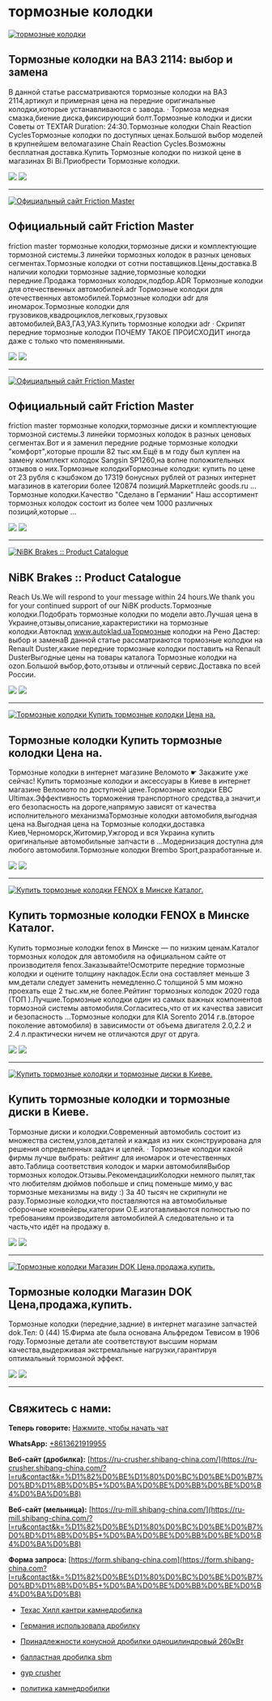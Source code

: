 # тормозные колодки

<a href="https://swt.shibang-china.com/?l=ru&img&k=%D1%82%D0%BE%D1%80%D0%BC%D0%BE%D0%B7%D0%BD%D1%8B%D0%B5+%D0%BA%D0%BE%D0%BB%D0%BE%D0%B4%D0%BA%D0%B8" target="_blank">![тормозные колодки](http://static.shibang-china.com/all-800x300/1522.jpg)</a>

## Тормозные колодки на ВАЗ 2114: выбор и замена
В данной статье рассматриваются тормозные колодки на ВАЗ 2114,артикул и примерная цена на передние оригинальные колодки,которые устанавливаются с завода.&nbsp;&#0183;&#32;Тормоза медная смазка,биение диска,фиксирующий болт.Тормозные колодки и диски Советы от TEXTAR Duration: 24:30.Тормозные колодки Chain Reaction CyclesТормозные колодки по доступных ценах.Большой выбор моделей в крупнейшем веломагазине Chain Reaction Cycles.Возможны бесплатная доставка.Купить Тормозные колодки по низкой цене в магазинах Bi Bi.Приобрести Тормозные колодки.


<a href="https://whatsapp.shibangsoft.com/WhatsApp.php" target="_blank" title="WhatsApp">![](http://static.shibang-china.com/icon/whatsapp.png)</a> <a href="https://swt.shibang-china.com/?l=ru&icon&k=%D1%82%D0%BE%D1%80%D0%BC%D0%BE%D0%B7%D0%BD%D1%8B%D0%B5+%D0%BA%D0%BE%D0%BB%D0%BE%D0%B4%D0%BA%D0%B8" target="_blank">![](http://static.shibang-china.com/icon/chat-ru.png)</a>

---

<a href="https://swt.shibang-china.com/?l=ru&img&k=%D1%82%D0%BE%D1%80%D0%BC%D0%BE%D0%B7%D0%BD%D1%8B%D0%B5+%D0%BA%D0%BE%D0%BB%D0%BE%D0%B4%D0%BA%D0%B8" target="_blank">![Официальный сайт Friction Master](http://static.shibang-china.com/all-800x300/373.jpg)</a>

## Официальный сайт Friction Master
friction master тормозные колодки,тормозные диски и комплектующие тормозной системы.3 линейки тормозных колодок в разных ценовых сегментах.Тормозные колодки от сотни поставщиков.Цены,доставка.В наличии колодки тормозные задние,тормозные колодки передние.Продажа тормозных колодок,подбор.ADR Тормозные колодки для отечественных автомобилей.adr Тормозные колодки для отечественных автомобилей.Тормозные колодки adr для иномарок.Тормозные колодки для грузовиков,квадроциклов,легковых,грузовых автомобилей,ВАЗ,ГАЗ,УАЗ.Купить тормозные колодки adr&nbsp;&#0183;&#32;Скрипят передние тормозные колодки ПОЧЕМУ ТАКОЕ ПРОИСХОДИТ иногда даже с только что поменянными.


<a href="https://whatsapp.shibangsoft.com/WhatsApp.php" target="_blank" title="WhatsApp">![](http://static.shibang-china.com/icon/whatsapp.png)</a> <a href="https://swt.shibang-china.com/?l=ru&icon&k=%D1%82%D0%BE%D1%80%D0%BC%D0%BE%D0%B7%D0%BD%D1%8B%D0%B5+%D0%BA%D0%BE%D0%BB%D0%BE%D0%B4%D0%BA%D0%B8" target="_blank">![](http://static.shibang-china.com/icon/chat-ru.png)</a>

---

<a href="https://swt.shibang-china.com/?l=ru&img&k=%D1%82%D0%BE%D1%80%D0%BC%D0%BE%D0%B7%D0%BD%D1%8B%D0%B5+%D0%BA%D0%BE%D0%BB%D0%BE%D0%B4%D0%BA%D0%B8" target="_blank">![Официальный сайт Friction Master](http://static.shibang-china.com/all-800x300/1529.jpg)</a>

## Официальный сайт Friction Master
friction master тормозные колодки,тормозные диски и комплектующие тормозной системы.3 линейки тормозных колодок в разных ценовых сегментах.Вот и я заменил передние родные тормозные колодки &quot;комфорт&quot;,которые прошли 82 тыс.км.Ещё в м году был куплен на замену комплект колодок Sangsin SP1260,на волне положительных отзывов о них.Тормозные колодкиТормозные колодки: купить по цене от 23 рубля с кэшбэком до 17319 бонусных рублей от разных интернет магазинов в категории более 120874 позиций.Маркетплейс goods.ru …Тормозные колодки.Качество &quot;Сделано в Германии&quot; Наш ассортимент тормозных колодок состоит из более чем 1000 различных позиций,которые …


<a href="https://whatsapp.shibangsoft.com/WhatsApp.php" target="_blank" title="WhatsApp">![](http://static.shibang-china.com/icon/whatsapp.png)</a> <a href="https://swt.shibang-china.com/?l=ru&icon&k=%D1%82%D0%BE%D1%80%D0%BC%D0%BE%D0%B7%D0%BD%D1%8B%D0%B5+%D0%BA%D0%BE%D0%BB%D0%BE%D0%B4%D0%BA%D0%B8" target="_blank">![](http://static.shibang-china.com/icon/chat-ru.png)</a>

---

<a href="https://swt.shibang-china.com/?l=ru&img&k=%D1%82%D0%BE%D1%80%D0%BC%D0%BE%D0%B7%D0%BD%D1%8B%D0%B5+%D0%BA%D0%BE%D0%BB%D0%BE%D0%B4%D0%BA%D0%B8" target="_blank">![NiBK Brakes :: Product Catalogue](http://static.shibang-china.com/all-800x300/1339.jpg)</a>

## NiBK Brakes :: Product Catalogue
Reach Us.We will respond to your message within 24 hours.We thank you for your continued support of our NiBK products.Тормозные колодки.Подобрать тормозные колодки по модели авто.Лучшая цена в Украине,отзывы,описание,характеристики на тормозные колодки.Автоклад www.autoklad.uaТормозные колодки на Рено Дастер: выбор и заменаВ данной статье рассматриаются тормозные колодки на Renault Duster,какие передние тормозные колодки поставить на Renault DusterВыгодные цены на товары каталога Тормозные колодки на ozon.Большой выбор,фото,отзывы и отличный сервис.Доставка по всей России.


<a href="https://whatsapp.shibangsoft.com/WhatsApp.php" target="_blank" title="WhatsApp">![](http://static.shibang-china.com/icon/whatsapp.png)</a> <a href="https://swt.shibang-china.com/?l=ru&icon&k=%D1%82%D0%BE%D1%80%D0%BC%D0%BE%D0%B7%D0%BD%D1%8B%D0%B5+%D0%BA%D0%BE%D0%BB%D0%BE%D0%B4%D0%BA%D0%B8" target="_blank">![](http://static.shibang-china.com/icon/chat-ru.png)</a>

---

<a href="https://swt.shibang-china.com/?l=ru&img&k=%D1%82%D0%BE%D1%80%D0%BC%D0%BE%D0%B7%D0%BD%D1%8B%D0%B5+%D0%BA%D0%BE%D0%BB%D0%BE%D0%B4%D0%BA%D0%B8" target="_blank">![Тормозные колодки Купить тормозные колодки Цена на.](http://static.shibang-china.com/all-800x300/1432.jpg)</a>

## Тормозные колодки Купить тормозные колодки Цена на.
Тормозные колодки в интернет магазине Веломото ☛ Закажите уже сейчас! Купить тормозные колодки и аксессуары в Киеве в интернет магазине Веломото по доступной цене.Тормозные колодки EBC Ultimax.Эффективность торможения транспортного средства,а значит,и его безопасность на дороге,напрямую зависят от качества исполнительного механизмаТормозные колодки автомобиля,выгодная цена на.Выгодная цена на Тормозные колодки,доставка Киев,Черноморск,Житомир,Ужгород и вся Украина купить оригинальные автомобильные запчасти в …Модернизация доступна для любого автомобиля.Тормозные колодки Brembo Sport,разработанные и.


<a href="https://whatsapp.shibangsoft.com/WhatsApp.php" target="_blank" title="WhatsApp">![](http://static.shibang-china.com/icon/whatsapp.png)</a> <a href="https://swt.shibang-china.com/?l=ru&icon&k=%D1%82%D0%BE%D1%80%D0%BC%D0%BE%D0%B7%D0%BD%D1%8B%D0%B5+%D0%BA%D0%BE%D0%BB%D0%BE%D0%B4%D0%BA%D0%B8" target="_blank">![](http://static.shibang-china.com/icon/chat-ru.png)</a>

---

<a href="https://swt.shibang-china.com/?l=ru&img&k=%D1%82%D0%BE%D1%80%D0%BC%D0%BE%D0%B7%D0%BD%D1%8B%D0%B5+%D0%BA%D0%BE%D0%BB%D0%BE%D0%B4%D0%BA%D0%B8" target="_blank">![Купить тормозные колодки FENOX в Минске Каталог.](http://static.shibang-china.com/all-800x300/680.jpg)</a>

## Купить тормозные колодки FENOX в Минске Каталог.
Купить тормозные колодки fenox в Минске — по низким ценам.Каталог тормозных колодок для автомобиля на официальном сайте от производителя fenox.Заказывайте!Осмотрите передние тормозные колодки и оцените толщину накладок.Если она составляет меньше 3 мм,детали следует заменить немедленно.С толщиной 5 мм можно проехать еще 2 тыс.км,не более.Рейтинг тормозных колодок 2020 года (ТОП ).Лучшие.Тормозные колодки один из самых важных компонентов тормозной системы автомобиля.Согласитесь,что от их качества зависит и безопасность …Тормозные колодки для KIA Sorento 2014 г.в.(второе поколение автомобиля) в зависимости от объема двигателя 2.0,2.2 и 2.4 л.практически ничем не отличаются друг от друга.


<a href="https://whatsapp.shibangsoft.com/WhatsApp.php" target="_blank" title="WhatsApp">![](http://static.shibang-china.com/icon/whatsapp.png)</a> <a href="https://swt.shibang-china.com/?l=ru&icon&k=%D1%82%D0%BE%D1%80%D0%BC%D0%BE%D0%B7%D0%BD%D1%8B%D0%B5+%D0%BA%D0%BE%D0%BB%D0%BE%D0%B4%D0%BA%D0%B8" target="_blank">![](http://static.shibang-china.com/icon/chat-ru.png)</a>

---

<a href="https://swt.shibang-china.com/?l=ru&img&k=%D1%82%D0%BE%D1%80%D0%BC%D0%BE%D0%B7%D0%BD%D1%8B%D0%B5+%D0%BA%D0%BE%D0%BB%D0%BE%D0%B4%D0%BA%D0%B8" target="_blank">![Купить тормозные колодки и тормозные диски в Киеве.](http://static.shibang-china.com/all-800x300/1455.jpg)</a>

## Купить тормозные колодки и тормозные диски в Киеве.
Тормозные диски и колодки.Современный автомобиль состоит из множества систем,узлов,деталей и каждая из них сконструирована для решения определенных задач и целей.&nbsp;&#0183;&#32;Тормозные колодки какой фирмы лучше выбрать: рейтинг для иномарок и отечественных авто.Таблица соответствия колодок и марки автомобиляВыбор тормозных колодок.Отзывы.РекомендацииКолодки немного пылят,так что любителям дюймов побольше и спиц поменьше мимо,у вас тормозные механизмы на виду :) За 40 тысяч не скрипнули не разу.Тормозные колодки,что поставляются на автомобильные сборочные конвейеры,категории О.Е.изготавливаются полностью по требованиям производителя автомобилей.А следовательно и та часть,что идёт на продажу в.


<a href="https://whatsapp.shibangsoft.com/WhatsApp.php" target="_blank" title="WhatsApp">![](http://static.shibang-china.com/icon/whatsapp.png)</a> <a href="https://swt.shibang-china.com/?l=ru&icon&k=%D1%82%D0%BE%D1%80%D0%BC%D0%BE%D0%B7%D0%BD%D1%8B%D0%B5+%D0%BA%D0%BE%D0%BB%D0%BE%D0%B4%D0%BA%D0%B8" target="_blank">![](http://static.shibang-china.com/icon/chat-ru.png)</a>

---

<a href="https://swt.shibang-china.com/?l=ru&img&k=%D1%82%D0%BE%D1%80%D0%BC%D0%BE%D0%B7%D0%BD%D1%8B%D0%B5+%D0%BA%D0%BE%D0%BB%D0%BE%D0%B4%D0%BA%D0%B8" target="_blank">![Тормозные колодки Магазин DOK Цена,продажа,купить.](http://static.shibang-china.com/all-800x300/1337.jpg)</a>

## Тормозные колодки Магазин DOK Цена,продажа,купить.
Тормозные колодки (передние,задние) в интернет магазине запчастей dok.Тел: 0 (44) 15.Фирма ate была основана Альфредом Тевисом в 1906 году.Тормозные детали ate соответствуют высшим нормам качества,выдерживая экстремальные нагрузки,гарантируя оптимальный тормозной эффект.

<a href="https://whatsapp.shibangsoft.com/WhatsApp.php" target="_blank" title="WhatsApp">![](http://static.shibang-china.com/icon/whatsapp.png)</a> <a href="https://swt.shibang-china.com/?l=ru&icon&k=%D1%82%D0%BE%D1%80%D0%BC%D0%BE%D0%B7%D0%BD%D1%8B%D0%B5+%D0%BA%D0%BE%D0%BB%D0%BE%D0%B4%D0%BA%D0%B8" target="_blank">![](http://static.shibang-china.com/icon/chat-ru.png)</a>

---
## Свяжитесь с нами:

**Теперь говорите:** [Нажмите, чтобы начать чат](https://swt.shibang-china.com?l=ru&contact&k=%D1%82%D0%BE%D1%80%D0%BC%D0%BE%D0%B7%D0%BD%D1%8B%D0%B5+%D0%BA%D0%BE%D0%BB%D0%BE%D0%B4%D0%BA%D0%B8)

**WhatsApp:**  [+8613621919955](https://whatsapp.shibangsoft.com/WhatsApp.php)

**Веб-сайт (дробилка):** [https://ru-crusher.shibang-china.com/](https://ru-crusher.shibang-china.com/?l=ru&contact&k=%D1%82%D0%BE%D1%80%D0%BC%D0%BE%D0%B7%D0%BD%D1%8B%D0%B5+%D0%BA%D0%BE%D0%BB%D0%BE%D0%B4%D0%BA%D0%B8)

**Веб-сайт (мельница):** [https://ru-mill.shibang-china.com/](https://ru-mill.shibang-china.com/?l=ru&contact&k=%D1%82%D0%BE%D1%80%D0%BC%D0%BE%D0%B7%D0%BD%D1%8B%D0%B5+%D0%BA%D0%BE%D0%BB%D0%BE%D0%B4%D0%BA%D0%B8)

**Форма запроса:** [https://form.shibang-china.com](https://form.shibang-china.com?l=ru&contact&k=%D1%82%D0%BE%D1%80%D0%BC%D0%BE%D0%B7%D0%BD%D1%8B%D0%B5+%D0%BA%D0%BE%D0%BB%D0%BE%D0%B4%D0%BA%D0%B8)

* [Техас Хилл кантри камнедробилка](../133/%D0%A2%D0%B5%D1%85%D0%B0%D1%81%20%D0%A5%D0%B8%D0%BB%D0%BB%20%D0%BA%D0%B0%D0%BD%D1%82%D1%80%D0%B8%20%D0%BA%D0%B0%D0%BC%D0%BD%D0%B5%D0%B4%D1%80%D0%BE%D0%B1%D0%B8%D0%BB%D0%BA%D0%B0.md)

* [Германия использовала дробилку](../135/%D0%93%D0%B5%D1%80%D0%BC%D0%B0%D0%BD%D0%B8%D1%8F%20%D0%B8%D1%81%D0%BF%D0%BE%D0%BB%D1%8C%D0%B7%D0%BE%D0%B2%D0%B0%D0%BB%D0%B0%20%D0%B4%D1%80%D0%BE%D0%B1%D0%B8%D0%BB%D0%BA%D1%83.md)

* [Принадлежности конусной дробилки одноцилиндровый 260кВт](../132/%D0%9F%D1%80%D0%B8%D0%BD%D0%B0%D0%B4%D0%BB%D0%B5%D0%B6%D0%BD%D0%BE%D1%81%D1%82%D0%B8%20%D0%BA%D0%BE%D0%BD%D1%83%D1%81%D0%BD%D0%BE%D0%B9%20%D0%B4%D1%80%D0%BE%D0%B1%D0%B8%D0%BB%D0%BA%D0%B8%20%D0%BE%D0%B4%D0%BD%D0%BE%D1%86%D0%B8%D0%BB%D0%B8%D0%BD%D0%B4%D1%80%D0%BE%D0%B2%D1%8B%D0%B9%20260%D0%BA%D0%92%D1%82.md)

* [балластная дробилка sbm](../132/%D0%B1%D0%B0%D0%BB%D0%BB%D0%B0%D1%81%D1%82%D0%BD%D0%B0%D1%8F%20%D0%B4%D1%80%D0%BE%D0%B1%D0%B8%D0%BB%D0%BA%D0%B0%20sbm.md)

* [gyp crusher](../132/gyp%20crusher.md)

* [политика камнедробилки](../135/%D0%BF%D0%BE%D0%BB%D0%B8%D1%82%D0%B8%D0%BA%D0%B0%20%D0%BA%D0%B0%D0%BC%D0%BD%D0%B5%D0%B4%D1%80%D0%BE%D0%B1%D0%B8%D0%BB%D0%BA%D0%B8.md)